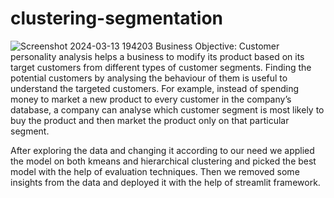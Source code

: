 # clustering-segmentation
![Screenshot 2024-03-13 194203](https://github.com/Siddhikarekar/clustering-segmentation/assets/133471018/eb8eb653-45f7-4e3a-b0c3-3aa5920b5e73)
Business Objective: Customer personality analysis helps a business to modify its product based on its target customers from different types of customer segments. Finding the potential customers by analysing the behaviour of them is useful to understand the targeted customers.
For example, instead of spending money to market a new product to every customer in the company’s database, a company can analyse which customer segment is most likely to buy the product and then market the product only on that particular segment.

After exploring the data and changing it according to our need we applied the model on both kmeans and hierarchical clustering and picked the best model with the help of evaluation techniques. Then we removed some insights from the data and deployed it with the help of streamlit framework.
